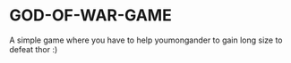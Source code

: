 # GOD-OF-WAR-GAME
A simple game where you have to help youmongander to gain long size to defeat thor :)
